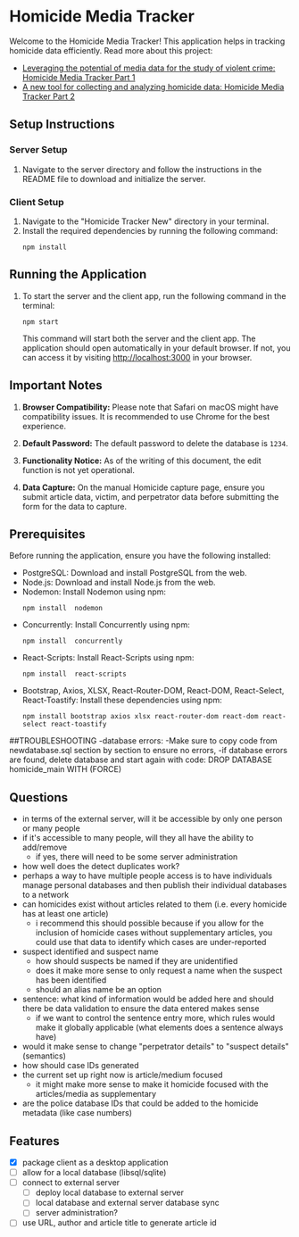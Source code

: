 # Homicide Media Tracker

Welcome to the Homicide Media Tracker! This application helps in tracking homicide data efficiently. Read more about this project:
- [Leveraging the potential of media data for the study of violent crime: Homicide Media Tracker Part 1](https://researchmethodscommunity.sagepub.com/blog/tools-and-technology/homicide-media-tracker-p1)
- [A new tool for collecting and analyzing homicide data: Homicide Media Tracker Part 2](https://researchmethodscommunity.sagepub.com/blog/tools-and-technology/homicide-media-tracker-p2)

## Setup Instructions

### Server Setup
1. Navigate to the server directory and follow the instructions in the README file to download and initialize the server.

### Client Setup
1. Navigate to the "Homicide Tracker New" directory in your terminal.
2. Install the required dependencies by running the following command:
    ```
    npm install
    ```

## Running the Application
1. To start the server and the client app, run the following command in the terminal:
    ```
    npm start
    ```
   This command will start both the server and the client app. The application should open automatically in your default browser. If not, you can access it by visiting [http://localhost:3000](http://localhost:3000) in your browser.

## Important Notes
1. **Browser Compatibility:** Please note that Safari on macOS might have compatibility issues. It is recommended to use Chrome for the best experience.

2. **Default Password:** The default password to delete the database is `1234`.

3. **Functionality Notice:** As of the writing of this document, the edit function is not yet operational.

4. **Data Capture:** On the manual Homicide capture page, ensure you submit article data, victim, and perpetrator data before submitting the form for the data to capture.

## Prerequisites
Before running the application, ensure you have the following installed:
- PostgreSQL: Download and install PostgreSQL from the web.
- Node.js: Download and install Node.js from the web.
- Nodemon: Install Nodemon using npm:
    ```
    npm install  nodemon
    ```
- Concurrently: Install Concurrently using npm:
    ```
    npm install  concurrently
    ```
- React-Scripts: Install React-Scripts using npm:
    ```
    npm install  react-scripts
    ```
- Bootstrap, Axios, XLSX, React-Router-DOM, React-DOM, React-Select, React-Toastify: Install these dependencies using npm:
    ```
    npm install bootstrap axios xlsx react-router-dom react-dom react-select react-toastify
    ```


##TROUBLESHOOTING
-database errors: 
-Make sure to copy code from newdatabase.sql section by section to ensure no errors, 
-if database errors are found, delete database and start again with code: DROP DATABASE homicide_main WITH (FORCE)

## Questions
- in terms of the external server, will it be accessible by only one person or many people
- if it's accessible to many people, will they all have the ability to add/remove
    - if yes, there will need to be some server administration
- how well does the detect duplicates work?
- perhaps a way to have multiple people access is to have individuals manage personal databases and then publish their individual databases to a network
- can homicides exist without articles related to them (i.e. every homicide has at least one article)
    - i recommend this should possible because if you allow for the inclusion of homicide cases without supplementary articles, you could use that data to identify which cases are under-reported
- suspect identified and suspect name
    - how should suspects be named if they are unidentified
    - does it make more sense to only request a name when the suspect has been identified
    - should an alias name be an option
- sentence: what kind of information would be added here and should there be data validation to ensure the data entered makes sense
    - if we want to control the sentence entry more, which rules would make it globally applicable (what elements does a sentence always have)
- would it make sense to change "perpetrator details" to "suspect details" (semantics)
- how should case IDs generated
- the current set up right now is article/medium focused
    - it might make more sense to make it homicide focused with the articles/media as supplementary
- are the police database IDs that could be added to the homicide metadata (like case numbers)

## Features
- [x] package client as a desktop application
- [ ] allow for a local database (libsql/sqlite)
- [ ] connect to external server
    - [ ] deploy local database to external server
    - [ ] local database and external server database sync
    - [ ] server administration?
- [ ] use URL, author and article title to generate article id